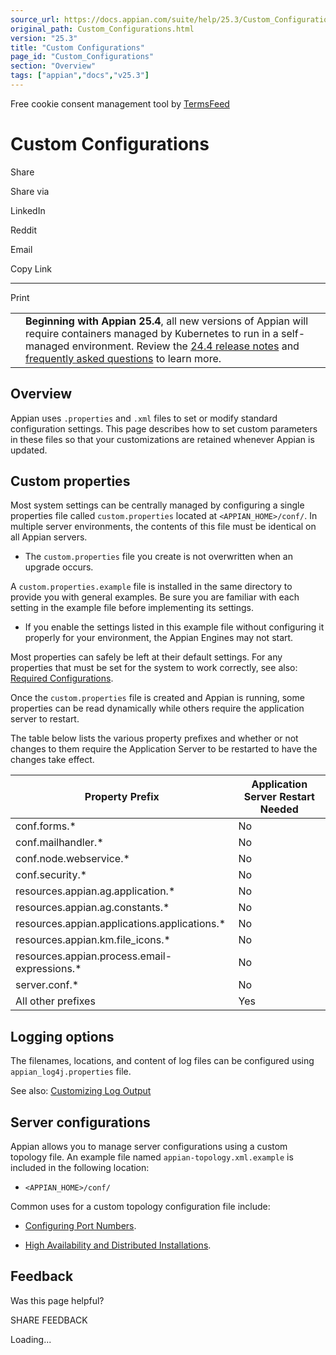 ```yaml
---
source_url: https://docs.appian.com/suite/help/25.3/Custom_Configurations.html
original_path: Custom_Configurations.html
version: "25.3"
title: "Custom Configurations"
page_id: "Custom_Configurations"
section: "Overview"
tags: ["appian","docs","v25.3"]
---
```



Free cookie consent management tool by [TermsFeed](https://www.termsfeed.com/)

# Custom Configurations

Share

Share via

LinkedIn

Reddit

Email

Copy Link

* * *

Print

<table><tbody><tr><td><i class="fa fa-bullhorn" aria-hidden="true"></i></td><td><b>Beginning with Appian 25.4</b>, all new versions of Appian will require containers managed by Kubernetes to run in a self-managed environment. Review the <a href="https://docs.appian.com/suite/help/24.4/Appian_Release_Notes.html#preparing-for-containerized-self-managed-appian-in-2025">24.4 release notes</a> and <a href="aok-faq.html">frequently asked questions</a> to learn more.</td></tr></tbody></table>

## Overview

Appian uses `.properties` and `.xml` files to set or modify standard configuration settings. This page describes how to set custom parameters in these files so that your customizations are retained whenever Appian is updated.

## Custom properties

Most system settings can be centrally managed by configuring a single properties file called `custom.properties` located at `<APPIAN_HOME>/conf/`. In multiple server environments, the contents of this file must be identical on all Appian servers.

-   The `custom.properties` file you create is not overwritten when an upgrade occurs.

A `custom.properties.example` file is installed in the same directory to provide you with general examples. Be sure you are familiar with each setting in the example file before implementing its settings.

-   If you enable the settings listed in this example file without configuring it properly for your environment, the Appian Engines may not start.

Most properties can safely be left at their default settings. For any properties that must be set for the system to work correctly, see also: [Required Configurations](Post-Install_Configurations.html#required-configurations).

Once the `custom.properties` file is created and Appian is running, some properties can be read dynamically while others require the application server to restart.

The table below lists the various property prefixes and whether or not changes to them require the Application Server to be restarted to have the changes take effect.

| Property Prefix | Application Server Restart Needed |
| --- | --- |
| conf.forms.\* | No |
| conf.mailhandler.\* | No |
| conf.node.webservice.\* | No |
| conf.security.\* | No |
| resources.appian.ag.application.\* | No |
| resources.appian.ag.constants.\* | No |
| resources.appian.applications.applications.\* | No |
| resources.appian.km.file\_icons.\* | No |
| resources.appian.process.email-expressions.\* | No |
| server.conf.\* | No |
| All other prefixes | Yes |

## Logging options

The filenames, locations, and content of log files can be configured using `appian_log4j.properties` file.

See also: [Customizing Log Output](Customizing_Application_Logging.html)

## Server configurations

Appian allows you to manage server configurations using a custom topology file. An example file named `appian-topology.xml.example` is included in the following location:

-   `<APPIAN_HOME>/conf/`

Common uses for a custom topology configuration file include:

-   [Configuring Port Numbers](Port_Usage.html).

-   [High Availability and Distributed Installations](High_Availability_and_Distributed_Installations.html).

## Feedback

Was this page helpful?

SHARE FEEDBACK

Loading...